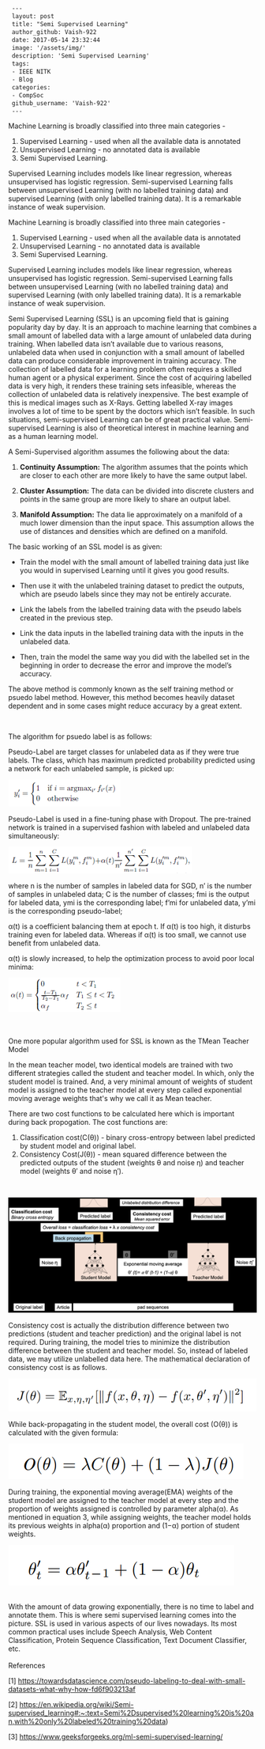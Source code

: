 ```
 ---
 layout: post
 title: "Semi Supervised Learning"
 author_github: Vaish-922
 date: 2017-05-14 23:32:44
 image: '/assets/img/'
 description: 'Semi Supervised Learning'
 tags:
 - IEEE NITK
 - Blog
 categories:
 - CompSoc
 github_username: 'Vaish-922'
 ---
```


Machine Learning is broadly classified into three main categories -

1. Supervised Learning - used when all the available data is annotated
2. Unsupervised Learning - no annotated data is available
3. Semi Supervised Learning.  

Supervised Learning includes models like linear regression, whereas unsupervised has logistic regression. Semi-supervised Learning falls between unsupervised Learning (with no labelled training data) and supervised Learning (with only labelled training data). It is a remarkable instance of weak supervision.

Machine Learning is broadly classified into three main categories - 
1. Supervised Learning - used when all the available data is annotated
2. Unsupervised Learning - no annotated data is available
3. Semi Supervised Learning. 

Supervised Learning includes models like linear regression, whereas unsupervised has logistic regression. Semi-supervised Learning falls between unsupervised Learning (with no labelled training data) and supervised Learning (with only labelled training data). It is a remarkable instance of weak supervision. 
  
  

Semi Supervised Learning (SSL) is an upcoming field that is gaining popularity day by day. It is an approach to machine learning that combines a small amount of labelled data with a large amount of unlabeled data during training. When labelled data isn’t available due to various reasons, unlabeled data when used in conjunction with a small amount of labelled data can produce considerable improvement in training accuracy. The collection of labelled data for a learning problem often requires a skilled human agent or a physical experiment. Since the cost of acquiring labelled data is very high, it renders these training sets infeasible, whereas the collection of unlabeled data is relatively inexpensive. The best example of this is medical images such as X-Rays. Getting labelled X-ray images involves a lot of time to be spent by the doctors which isn’t feasible. In such situations, semi-supervised Learning can be of great practical value. Semi-supervised Learning is also of theoretical interest in machine learning and as a human learning model.

  

A Semi-Supervised algorithm assumes the following about the data:

  

1.  **Continuity Assumption:** The algorithm assumes that the points which are closer to each other are more likely to have the same output label.
    
2.  **Cluster Assumption:** The data can be divided into discrete clusters and points in the same group are more likely to share an output label.
    
3.  **Manifold Assumption:** The data lie approximately on a manifold of a much lower dimension than the input space. This assumption allows the use of distances and densities which are defined on a manifold.
    

  

The basic working of an SSL model is as given:

-   Train the model with the small amount of labelled training data just like you would in supervised Learning until it gives you good results.
    
-   Then use it with the unlabeled training dataset to predict the outputs, which are pseudo labels since they may not be entirely accurate.
    
-   Link the labels from the labelled training data with the pseudo labels created in the previous step.
    
-   Link the data inputs in the labelled training data with the inputs in the unlabeled data.
    
-   Then, train the model the same way you did with the labelled set in the beginning in order to decrease the error and improve the model’s accuracy.

The above method is commonly known as the self training method or psuedo label method. However, this method becomes heavily dataset dependent and in some cases might reduce accuracy by a great extent. 

</br>

The algorithm for psuedo label is as follows:

Pseudo-Label are target classes for unlabeled data as if they were true labels. The class, which has maximum predicted probability predicted using a network for each unlabeled sample, is picked up:

![](2022-09-02-16-29-09.png)

Pseudo-Label is used in a fine-tuning phase with Dropout. The pre-trained network is trained in a supervised fashion with labeled and unlabeled data simultaneously:

![](2022-09-02-16-29-54.png)

where n is the number of samples in labeled data for SGD, n’ is the number of samples in unlabeled data; C is the number of classes;
fmi is the output for labeled data, ymi is the corresponding label;
f’mi for unlabeled data, y’mi is the corresponding pseudo-label;

α(t) is a coefficient balancing them at epoch t. If α(t) is too high, it disturbs training even for labeled data. Whereas if α(t) is too small, we cannot use benefit from unlabeled data.

α(t) is slowly increased, to help the optimization process to avoid poor local minima:

![](2022-09-02-16-30-39.png)


</br> </br>
One more popular algorithm used for SSL is known as the TMean Teacher Model

In the mean teacher model, two identical models are trained with two different strategies called the student and teacher model. In which, only the student model is trained. And, a very minimal amount of weights of student model is assigned to the teacher model at every step called exponential moving average weights that's why we call it as Mean teacher.

There are two cost functions to be calculated here which is important during back propogation. The cost functions are:
1. Classification cost(C(θ)) - binary cross-entropy between label predicted by student model and original label. 
2. Consistency Cost(J(θ)) - mean squared difference between the predicted outputs of the student (weights θ and noise η) and teacher model (weights θ′ and noise η′).

</br>

![](2022-09-02-16-36-42.png)

Consistency cost is actually the distribution difference between two predictions (student and teacher prediction) and the original label is not required. During training, the model tries to minimize the distribution difference between the student and teacher model. So, instead of labeled data, we may utilize unlabelled data here. The mathematical declaration of consistency cost is as follows.

![](2022-09-02-16-44-23.png)

While back-propagating in the student model, the overall cost
(O(θ)) is calculated with the given formula:

![](2022-09-02-16-45-11.png)

During training, the exponential moving average(EMA) weights of the student model are assigned to the teacher model at every step and the proportion of weights assigned is controlled by parameter alpha(α). As mentioned in equation 3, while assigning weights, the teacher model holds its previous weights in alpha(α) proportion and (1−α) portion of student weights.

![](2022-09-02-16-46-44.png)


</br>  
With the amount of data growing exponentially, there is no time to label and annotate them. This is where semi supervised learning comes into the picture. 
SSL is used in various aspects of our lives nowadays. Its most common practical uses include Speech Analysis, Web Content Classification, Protein Sequence Classification, Text Document Classifier, etc. 
</br> </br>
References

[1] https://towardsdatascience.com/pseudo-labeling-to-deal-with-small-datasets-what-why-how-fd6f903213af

[2] https://en.wikipedia.org/wiki/Semi-supervised_learning#:~:text=Semi%2Dsupervised%20learning%20is%20an,with%20only%20labeled%20training%20data)

[3] https://www.geeksforgeeks.org/ml-semi-supervised-learning/
